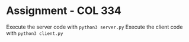 # Assignment - COL 334
 Execute the server code with `python3 server.py`
 Execute the client code with `python3 client.py`
